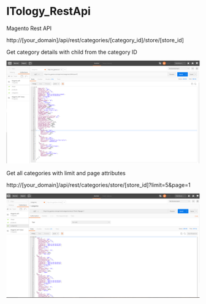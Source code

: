 # ITology_RestApi
Magento Rest API


http://[your_domain]/api/rest/categories/[category_id]/store/[store_id]

Get category details with child from the category ID

<img src='category.png' title='Category' alt='Category' />





Get all categories with  limit and page attributes

http://[your_domain]/api/rest/categories/store/[store_id]?limit=5&page=1

<img src='categories.png' title='Categories' alt='Categories' />
